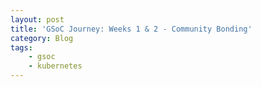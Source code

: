 ```yaml
---
layout: post
title: 'GSoC Journey: Weeks 1 & 2 - Community Bonding'
category: Blog
tags:
    - gsoc
    - kubernetes
---
```

